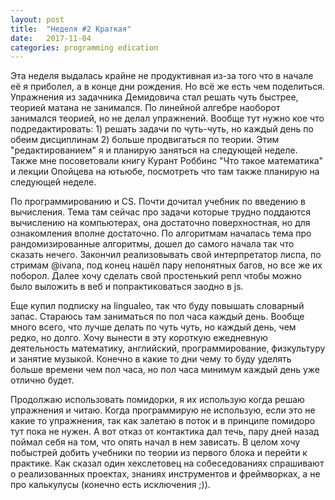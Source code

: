 ```yaml
---
layout: post
title:  "Неделя #2 Краткая"
date:   2017-11-04
categories: programming edication
---
```

Эта неделя выдалась крайне не продуктивная из-за того что в начале её я приболел, а в конце дни рождения. Но всё же есть чем поделиться.
Упражнения из задачника Демидовича стал решать чуть быстрее, теорией матана не занимался. По линейной алгебре наоборот занимался теорией, но не делал упражнений. Вообще тут нужно кое что подредактировать: 1) решать задачи по чуть-чуть, но каждый день по обеим дисциплинам 2) больше продвигаться по теории. Этим "редактированием" я и планирую заняться на следующей неделе. Также мне посоветовали книгу Курант Роббинс "Что такое математика" и лекции Опойцева на ютьюбе, посмотреть что там также планирую на следующей неделе.

По программированию и CS. Почти дочитал учебник по введению в вычисления. Тема там сейчас про задачи которые трудно поддаются вычислению на компьютерах, она достаточно поверхностная, но для ознакомления вполне достаточно. По алгоритмам началась тема про рандомизированные алгоритмы, дошел до самого начала так что сказать нечего. Закончил реализовывать свой интерпретатор лиспа, по стримам @ivana, под конец нашёл пару непонятных багов, но все же их поборол. Далее хочу сделать свой простенький репл чтобы можно было выложить в веб и попрактиковаться заодно в js.

Еще купил подписку на lingualeo, так что буду повышать словарный запас. Стараюсь там заниматься по пол часа каждый день. Вообще много всего, что лучше делать по чуть чуть, но каждый день, чем редко, но долго. Хочу вынести в эту короткую ежедневную деятельность математику, английский, программирование, физкультуру и занятие музыкой. Конечно в какие то дни чему то буду уделять больше времени чем пол часа, но пол часа минимум каждый день уже отлично будет.

Продолжаю использовать помидорки, я их использую когда решаю упражнения и читаю. Когда программирую не использую, если это не какие то упражнения, так как залетаю в поток и в принципе помидоро тут пока не нужен. А вот отказ от контактика дал течь, пару дней назад поймал себя на том, что опять начал в нем зависать. В целом хочу побыстрей добить учебники по теории из первого блока и перейти к практике. Как сказал один хекслетовец на собеседованиях спрашивают о реализованных проектах, знаниях инструментов и фреймворках, а не про калькулусы (конечно есть исключения ;)).